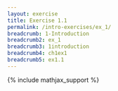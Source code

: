 ```yaml
---
layout: exercise
title: Exercise 1.1
permalink: /intro-exercises/ex_1/
breadcrumb: 1-Introduction
breadcrumb2: ex_1
breadcrumb3: 1introduction
breadcrumb4: ch1ex1
breadcrumb5: ex1.1
---
```

{% include mathjax_support %}


